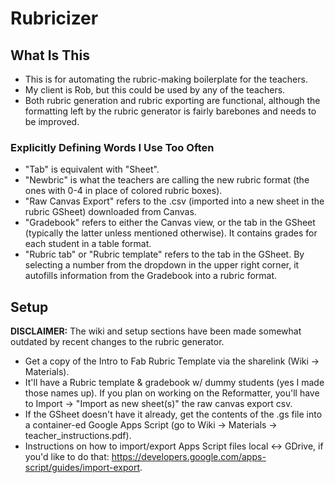 # Rubricizer

## What Is This

* This is for automating the rubric-making boilerplate for the teachers.
* My client is Rob, but this could be used by any of the teachers.
* Both rubric generation and rubric exporting are functional, although the formatting left by the rubric generator is fairly barebones and needs to be improved.

### Explicitly Defining Words I Use Too Often

* "Tab" is equivalent with "Sheet".
* "Newbric" is what the teachers are calling the new rubric format (the ones with 0-4 in place of colored rubric boxes).
* "Raw Canvas Export" refers to the .csv (imported into a new sheet in the rubric GSheet) downloaded from Canvas.
* "Gradebook" refers to either the Canvas view, or the tab in the GSheet (typically the latter unless mentioned otherwise). It contains grades for each student in a table format.
* "Rubric tab" or "Rubric template" refers to the tab in the GSheet. By selecting a number from the dropdown in the upper right corner, it autofills information from the Gradebook into a rubric format.

## Setup

**DISCLAIMER:** The wiki and setup sections have been made somewhat outdated by recent changes to the rubric generator.

* Get a copy of the Intro to Fab Rubric Template via the sharelink (Wiki → Materials).
* It'll have a Rubric template & gradebook w/ dummy students (yes I made those names up). If you plan on working on the Reformatter, you'll have to Import → "Import as new sheet(s)" the raw canvas export csv.
* If the GSheet doesn't have it already, get the contents of the .gs file into a container-ed Google Apps Script (go to Wiki → Materials → teacher_instructions.pdf).
* Instructions on how to import/export Apps Script files local ↔ GDrive, if you'd like to do that: https://developers.google.com/apps-script/guides/import-export.
